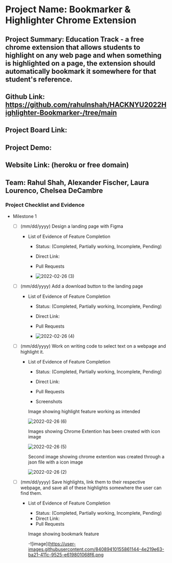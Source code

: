 # Project Name: Bookmarker & Highlighter Chrome Extension 
## Project Summary: Education Track - a free chrome extension that allows students to highlight on any web page and when something is highlighted on a page, the extension should automatically bookmark it somewhere for that student's reference. 
## Github Link: https://github.com/rahulnshah/HACKNYU2022Highlighter-Bookmarker-/tree/main
## Project Board Link: 
## Project Demo: 
## Website Link: (heroku or free domain)
## Team: Rahul Shah, Alexander Fischer, Laura Lourenco, Chelsea DeCambre

<!--
### Line item / Feature template (use this for each bullet point)
#### Don't delete this

- [ ] \(mm/dd/yyyy of completion) Feature Title (from the proposal bullet point, if it's a sub-point indent it properly)
  -  List of Evidence of Feature Completion
    - Status: Pending (Completed, Partially working, Incomplete, Pending)
    - Direct Link: (Direct link to the file or files in heroku prod for quick testing (even if it's a protected page))
    - Pull Requests
      - PR link #1 (repeat as necessary)
    - Screenshots
      - Screenshot #1 (paste the image so it uploads to github) (repeat as necessary)
        - Screenshot #1 description explaining what you're trying to show
### End Line item / Feature Template
--> 
### Project Checklist and Evidence

- Milestone 1
  - [ ] \(mm/dd/yyyy) Design a landing page with Figma 
    -  List of Evidence of Feature Completion
        - Status: (Completed, Partially working, Incomplete, Pending)
        - Direct Link: 
        - Pull Requests
            

        - ![2022-02-26 (3)](https://user-images.githubusercontent.com/84089410/155854985-33150529-b9a0-4f56-8cb7-a2a588b2edbc.png)
        


  - [ ] \(mm/dd/yyyy) Add a download button to the landing page
    -  List of Evidence of Feature Completion
        - Status: (Completed, Partially working, Incomplete, Pending)
        - Direct Link: 
        - Pull Requests


        - ![2022-02-26 (4)](https://user-images.githubusercontent.com/84089410/155855144-16bf23f0-0a3e-46da-9fa3-270ed557d95f.png)


  - [ ] \(mm/dd/yyyy) Work on writing code to select text on a webpage and highlight it. 
    -  List of Evidence of Feature Completion
        - Status: (Completed, Partially working, Incomplete, Pending)
        - Direct Link: 
        - Pull Requests

        - Screenshots

        Image showing highlight feature working as intended

        ![2022-02-26 (6)](https://user-images.githubusercontent.com/84089410/155856123-30100da6-2fd8-4ff8-acc2-f72c20d222db.png)

        Images showing Chrome Extention has been created with icon image


        ![2022-02-26 (5)](https://user-images.githubusercontent.com/84089410/155855264-4955ef4f-4ac4-48a0-8db6-0d91ee561638.png)

        Second image showing chrome extention was created through a json file with a icon image


        ![2022-02-26 (2)](https://user-images.githubusercontent.com/84089410/155855302-9ea1ba78-17d0-44af-9522-8094fc8fd77e.png)
        
  - [ ] \(mm/dd/yyyy) Save highlights, link them to their respective webpage, and save all of these highlights somewhere the user can find them. 
    -  List of Evidence of Feature Completion
        - Status: (Completed, Partially working, Incomplete, Pending)
        - Direct Link: 
        - Pull Requests
        
        Image showing bookmark feature
        
        -![image](https://user-images.githubusercontent.com/84089410155861144-4e219e63-ba21-411c-9525-e619801068f6.png    

